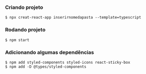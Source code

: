 ### Criando projeto
```
$ npx creat-react-app inserirnomedapasta --template=typescript
```
### Rodando projeto
```
$ npm start
```
### Adicionando algumas dependências
```
$ npm add styled-components styled-icons react-sticky-box
$ npm add -D @types/styled-components
```